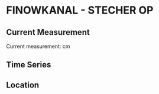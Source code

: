 # FINOWKANAL - STECHER OP

## Current Measurement

Current measurement: <Value topic="rivers/pegel-online/FiK/STECHER-OP/measurementValue"/> cm

## Time Series

<TimeSeries topic="rivers/pegel-online/FiK/STECHER-OP/measurementValue" period="week" />

## Location

<WorldMap>
  <Marker lat="52.84003303735124" lon="13.90217408347111" labelTopic="rivers/pegel-online/FiK/STECHER-OP/measurementValue" />
</WorldMap>
